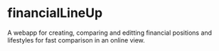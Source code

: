 # financialLineUp
A webapp for creating, comparing and editting financial positions and lifestyles for fast comparison in an online view.
